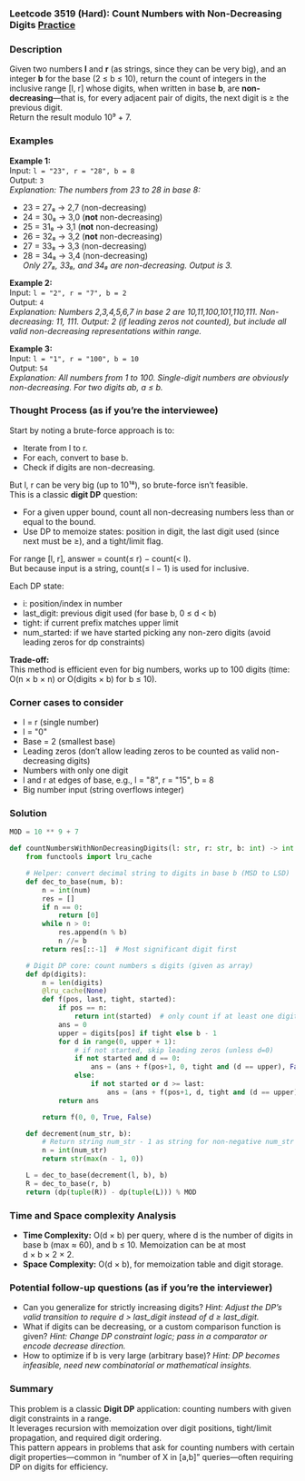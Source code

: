 ### Leetcode 3519 (Hard): Count Numbers with Non-Decreasing Digits  [Practice](https://leetcode.com/problems/count-numbers-with-non-decreasing-digits)

### Description  
Given two numbers **l** and **r** (as strings, since they can be very big), and an integer **b** for the base (2 ≤ b ≤ 10), return the count of integers in the inclusive range [l, r] whose digits, when written in base **b**, are **non-decreasing**—that is, for every adjacent pair of digits, the next digit is ≥ the previous digit.  
Return the result modulo 10⁹ + 7.

### Examples  

**Example 1:**  
Input: `l = "23", r = "28", b = 8`  
Output: `3`  
*Explanation: The numbers from 23 to 28 in base 8:*
- 23 = 27₈ → 2,7 (non-decreasing)
- 24 = 30₈ → 3,0 (**not** non-decreasing)
- 25 = 31₈ → 3,1 (**not** non-decreasing)
- 26 = 32₈ → 3,2 (**not** non-decreasing)
- 27 = 33₈ → 3,3 (non-decreasing)
- 28 = 34₈ → 3,4 (non-decreasing)  
*Only 27₈, 33₈, and 34₈ are non-decreasing. Output is 3.*

**Example 2:**  
Input: `l = "2", r = "7", b = 2`  
Output: `4`  
*Explanation: Numbers 2,3,4,5,6,7 in base 2 are 10,11,100,101,110,111. Non-decreasing: 11, 111. Output: 2 (if leading zeros not counted), but include all valid non-decreasing representations within range.*

**Example 3:**  
Input: `l = "1", r = "100", b = 10`  
Output: `54`  
*Explanation: All numbers from 1 to 100. Single-digit numbers are obviously non-decreasing. For two digits ab, a ≤ b.*

### Thought Process (as if you’re the interviewee)  
Start by noting a brute-force approach is to:
- Iterate from l to r.
- For each, convert to base b.
- Check if digits are non-decreasing.

But l, r can be very big (up to 10¹⁸), so brute-force isn’t feasible.  
This is a classic **digit DP** question:
- For a given upper bound, count all non-decreasing numbers less than or equal to the bound.
- Use DP to memoize states: position in digit, the last digit used (since next must be ≥), and a tight/limit flag.

For range [l, r], answer = count(≤ r) − count(< l).  
But because input is a string, count(≤ l − 1) is used for inclusive.

Each DP state:
- i: position/index in number
- last_digit: previous digit used (for base b, 0 ≤ d < b)
- tight: if current prefix matches upper limit
- num_started: if we have started picking any non-zero digits (avoid leading zeros for dp constraints)

**Trade-off:**  
This method is efficient even for big numbers, works up to 100 digits (time: O(n × b × n) or O(digits × b) for b ≤ 10).

### Corner cases to consider  
- l = r (single number)
- l = "0"
- Base = 2 (smallest base)
- Leading zeros (don’t allow leading zeros to be counted as valid non-decreasing digits)
- Numbers with only one digit
- l and r at edges of base, e.g., l = "8", r = "15", b = 8
- Big number input (string overflows integer)

### Solution

```python
MOD = 10 ** 9 + 7

def countNumbersWithNonDecreasingDigits(l: str, r: str, b: int) -> int:
    from functools import lru_cache

    # Helper: convert decimal string to digits in base b (MSD to LSD)
    def dec_to_base(num, b):
        n = int(num)
        res = []
        if n == 0:
            return [0]
        while n > 0:
            res.append(n % b)
            n //= b
        return res[::-1]  # Most significant digit first

    # Digit DP core: count numbers ≤ digits (given as array)
    def dp(digits):
        n = len(digits)
        @lru_cache(None)
        def f(pos, last, tight, started):
            if pos == n:
                return int(started)  # only count if at least one digit picked
            ans = 0
            upper = digits[pos] if tight else b - 1
            for d in range(0, upper + 1):
                # if not started, skip leading zeros (unless d=0)
                if not started and d == 0:
                    ans = (ans + f(pos+1, 0, tight and (d == upper), False)) % MOD
                else:
                    if not started or d >= last:
                        ans = (ans + f(pos+1, d, tight and (d == upper), True)) % MOD
            return ans

        return f(0, 0, True, False)

    def decrement(num_str, b):
        # Return string num_str - 1 as string for non-negative num_str
        n = int(num_str)
        return str(max(n - 1, 0))

    L = dec_to_base(decrement(l, b), b)
    R = dec_to_base(r, b)
    return (dp(tuple(R)) - dp(tuple(L))) % MOD
```

### Time and Space complexity Analysis  

- **Time Complexity:** O(d × b) per query, where d is the number of digits in base b (max ≈ 60), and b ≤ 10. Memoization can be at most d × b × 2 × 2.
- **Space Complexity:** O(d × b), for memoization table and digit storage.

### Potential follow-up questions (as if you’re the interviewer)  

- Can you generalize for strictly increasing digits?
  *Hint: Adjust the DP’s valid transition to require d > last_digit instead of d ≥ last_digit.*
- What if digits can be decreasing, or a custom comparison function is given?
  *Hint: Change DP constraint logic; pass in a comparator or encode decrease direction.*
- How to optimize if b is very large (arbitrary base)?
  *Hint: DP becomes infeasible, need new combinatorial or mathematical insights.*

### Summary
This problem is a classic **Digit DP** application: counting numbers with given digit constraints in a range.  
It leverages recursion with memoization over digit positions, tight/limit propagation, and required digit ordering.  
This pattern appears in problems that ask for counting numbers with certain digit properties—common in “number of X in [a,b]” queries—often requiring DP on digits for efficiency.